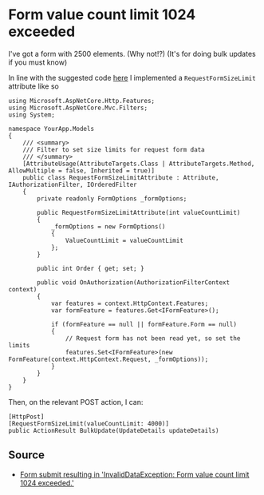 ﻿# Form value count limit 1024 exceeded

I've got a form with 2500 elements. (Why not!?) (It's for doing bulk updates if you must know)

In line with the suggested code [here](http://stackoverflow.com/questions/38357108/form-submit-resulting-in-invaliddataexception-form-value-count-limit-1024-exce) I implemented a `RequestFormSizeLimit` attribute like so

    using Microsoft.AspNetCore.Http.Features;
    using Microsoft.AspNetCore.Mvc.Filters;
    using System;

    namespace YourApp.Models
    {
        /// <summary>
        /// Filter to set size limits for request form data
        /// </summary>
        [AttributeUsage(AttributeTargets.Class | AttributeTargets.Method, AllowMultiple = false, Inherited = true)]
        public class RequestFormSizeLimitAttribute : Attribute, IAuthorizationFilter, IOrderedFilter
        {
            private readonly FormOptions _formOptions;

            public RequestFormSizeLimitAttribute(int valueCountLimit)
            {
                _formOptions = new FormOptions()
                {
                    ValueCountLimit = valueCountLimit
                };
            }

            public int Order { get; set; }

            public void OnAuthorization(AuthorizationFilterContext context)
            {
                var features = context.HttpContext.Features;
                var formFeature = features.Get<IFormFeature>();

                if (formFeature == null || formFeature.Form == null)
                {
                    // Request form has not been read yet, so set the limits
                    features.Set<IFormFeature>(new FormFeature(context.HttpContext.Request, _formOptions));
                }
            }
        }
    }

Then, on the relevant POST action, I can:

    [HttpPost]
    [RequestFormSizeLimit(valueCountLimit: 4000)]
    public ActionResult BulkUpdate(UpdateDetails updateDetails)

## Source

 * [Form submit resulting in 'InvalidDataException: Form value count limit 1024 exceeded.'](http://stackoverflow.com/questions/38357108/form-submit-resulting-in-invaliddataexception-form-value-count-limit-1024-exce)